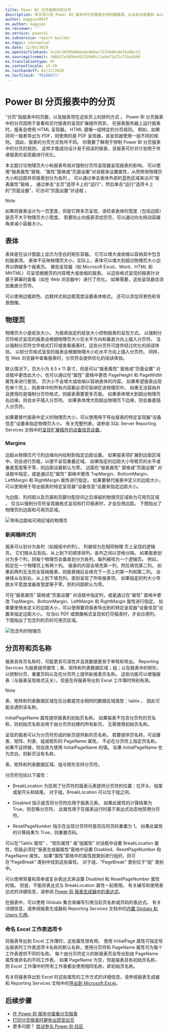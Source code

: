 ```yaml
---
title: Power BI 分页报表中的分页
description: 本文将介绍 Power BI 服务中分页报表支持的数据源，以及如何连接到 Azure SQL 数据库数据源。
author: maggiesMSFT
ms.author: maggies
ms.reviewer: ''
ms.service: powerbi
ms.subservice: report-builder
ms.topic: conceptual
ms.date: 12/03/2019
ms.openlocfilehash: 5c2dc39f05609da8a460ac7575498c0df6a96c55
ms.sourcegitcommit: 3d6b27e3936e451339d8c11e9af1a72c725a5668
ms.translationtype: HT
ms.contentlocale: zh-CN
ms.lasthandoff: 01/17/2020
ms.locfileid: "76160871"
---
```

# <a name="pagination-in-power-bi-paginated-reports"></a>Power BI 分页报表中的分页

 ”分页“指报表中的页数，以及报表项在这些页上的排列方式  。 Power BI 分页报表中的分页因用于查看和交付报表的呈现扩展插件而异。 在报表服务器上运行报表时，报表会使用 HTML 呈现器。 HTML 遵循一组特定的分页规则。 例如，如果将同一报表导出为 PDF，则使用的是 PDF 呈现器，该呈现器使用一组不同的规则。 因此，报表的分页方式有所不同。 你需要了解用于控制 Power BI 分页报表中的分页的规则。 这样才能成功设计易于阅读的报表，该报表可针对计划用于传递报表的呈现器进行优化。  
  
 本主题讨论物理页大小和报表布局对强制分页符呈现器呈现报表的影响。 可以使用“报表属性”窗格、“属性”窗格或“页面设置”对话框来设置属性，从而修改物理页大小和边距并将报表划分为各列    。 可以通过单击表体外部的蓝色区域来访问“报表属性”窗格  。 通过单击“主页”选项卡上的“运行”，然后单击“运行”选项卡上的“页面设置”，可访问“页面设置”对话框    。  
  
> [!NOTE]  
>  如果将报表设计为一页宽度，但是它跨多页呈现，请检查表体的宽度（包括边距）是否不大于物理页大小宽度。 若要防止向报表添加空页，可以通过向左拖动容器角来减小容器大小。  

## <a name="the-report-body"></a>表体  
 表体是在设计图面上显示为空白的矩形容器。 它可以增大或收缩以容纳其中包含的报表项。 表体不反映物理页大小，实际上，表体可以增大到超过物理页大小边界以跨越多个报表页。 某些呈现器（如 Microsoft Excel、Word、HTML 和 MHTML）可呈现根据页的内容增大或收缩的报表。 以这些格式呈现的报表针对基于屏幕的查看（如在 Web 浏览器中）进行了优化。 如果需要，这些呈现器会添加垂直分页符。  
  
 可以使用边框颜色、边框样式和边框宽度设置表体格式。 还可以添加背景色和背景图像。  
  
## <a name="the-physical-page"></a>物理页  
 物理页大小是纸张大小。 为报表指定的纸张大小控制报表的呈现方式。 以强制分页符格式呈现的报表会根据物理页大小在水平方向和垂直方向上插入分页符。 当以强制分页符文件格式打印或查看报表时，这些分页符可提供经过优化的阅读体验。 以软分页格式呈现的报表会根据物理大小在水平方向上插入分页符。 同样，在 Web 浏览器中查看报表时，分页符会提供优化的阅读体验。  
  
 默认情况下，页大小为 8.5 x 11 英寸，但是可以“报表属性”  窗格或“页面设置”  对话框中更改此大小，也可以通过在“属性”  窗格中更改 PageHeight 和 PageWidth 属性来进行更改。 页大小不会增大或收缩以容纳表体的内容。 如果希望报表出现在单个页上，则表体中的所有内容都必须可容纳在该物理页中。 如果无法容纳并且使用的是强制分页符格式，则报表需要更多页面。 如果表体增大到超出物理页右边缘，则会水平插入分页符。 如果表体增大到超出物理页下边缘，则会垂直插入分页符。  
  
 如果要替代报表中定义的物理页大小，可以使用用于导出报表的特定呈现器“设备信息”设置来指定物理页大小。 有关完整列表，请参阅 SQL Server Reporting Services 文档中的[呈现扩展插件的设备信息设置](https://docs.microsoft.com/sql/reporting-services/device-information-settings-for-rendering-extensions-reporting-services?view=sql-server-2017)。  
  
### <a name="margins"></a>Margins

 边距从物理页尺寸的边缘向内绘制到指定边距设置。 如果报表项扩展到边距区域中，则会进行剪裁，以便不呈现重叠区域。 如果指定的边距大小导致页的水平或垂直宽度等于零，则边距设置默认为零。 边距在“报表属性”  窗格或“页面设置”  对话框中指定，或是通过在“属性”  窗格中更改 TopMargin、BottomMargin、LeftMargin 和 RightMargin 属性进行指定。 如果要替代报表中定义的边距大小，可以使用用于导出报表的特定呈现器“设备信息”设置来指定边距大小。  
  
 为边距、列间距以及页眉和页脚分配空间之后保留的物理页区域称为可用页区域  。 仅当以强制分页符呈现器格式呈现和打印报表时，才会应用边距。 下图指出了物理页的边距和可用页区域。  
  
![带有边距和可用区域的物理页](media/paginated-reports-pagination/power-bi-paginated-rs-page-margins.png) 
  
### <a name="newsletter-style-columns"></a>新闻稿样式列  

 报表可以划分为各列（如报纸中的列）。 列被视为在相同物理  页上呈现的逻辑  页。 它们按从左到右、从上到下的顺序排列，各列之间以空格分隔。 如果报表划分为多个列，则每个物理页会垂直划分为各列，每列被视为一个逻辑页。 例如，假定在一个物理页上有两个列。 报表的内容会填充第一列，然后填充第二列。 如果前两列无法完全容纳报表，则报表随后会填充下一页上的第一列和第二列。 会继续从左到右、从上到下填充列，直到呈现了所有报表项。 如果指定的列大小导致水平宽度或垂直宽度等于零，则列间距默认为零。  
  
 可在“报表属性”  窗格或“页面设置”  对话框中指定列，或是通过在“属性”  窗格中更改 TopMargin、BottomMargin、LeftMargin 和 RightMargin 属性进行指定。 如果要使用未定义的边距大小，可以使用要将报表导出到的特定呈现器“设备信息”设置来指定边距大小。 仅当以 PDF 或图像格式呈现和打印报表时，才会应用列。 下图指出了包含列的页的可用页区域。  
  
![包含列的物理页](media/paginated-reports-pagination/power-bi-paginated-rs-page-columns.png)
  
## <a name="page-breaks-and-page-names"></a>分页符和页名称

 报表具有页名称时，可能更具可读性并且其数据更易于审核和导出。 Reporting Services 为报表提供属性；表、矩阵和列表数据区域；组；以及报表中的矩形，以控制分页、重置页码以及在分页符上提供新报表页名称。 这些功能可以增强报表（与报表呈现格式无关），但是在将报表导出到 Excel 工作簿时特别有用。

> [!NOTE]
> 表、矩阵和列表数据区域在后台都是完全相同的数据区域类型：tablix  。 因此可能会遇到该名称。 

 InitialPageName 属性提供报表的初始页名称。 如果报表不包含分页符的页名称，则初始页名称会用于由分页符创建的所有新页。 无需使用初始页名称。  
  
 呈现的报表可以为分页符形成的新页提供新的页名称。 若要提供页名称，可设置表、矩阵、列表、组或矩形的 PageName 属性。 不必在分页符上指定页名称。 如果不这样做，则会改为使用 InitialPageName 的值。 如果 InitialPageName 也为空白，则新页没有名称。  
  
 表、矩阵和列表数据区域、组与矩形支持分页符。  
  
 分页符包括以下属性：  
  
- BreakLocation  为启用了分页符的报表元素提供分页符的位置：在开头、结尾或是开头和结尾。 对于组，BreakLocation 可以位于组之间。  
  
- Disabled  指示是否将分页符应用于报表元素。 如果此属性的计算结果为 True，则忽略分页符。 此属性用于在报表运行时基于表达式动态地禁用分页符。  
  
- ResetPageNumber  指示在出现分页符时是否应将页码重置为 1。 如果此属性的计算结果为 True，则重置页码。  
  
 可以在“Tablix 属性”  、“矩形属性”  或“组属性”  对话框中设置 BreakLocation 属性，但是必须在“报表生成器属性”窗格中设置 Disabled、ResetPageNumber 和 PageName 属性。 如果“属性”窗格中的属性按类别进行组织，则可在“PageBreak”  类别中找到这些属性。 对于组，“PageBreak”  类别位于“组”  类别中。  
  
 可以使用常量和简单或复杂表达式来设置 Disabled 和 ResetPageNumber 属性的值。 但是，不能将表达式与 BreakLocation 属性一起使用。 有关编写和使用表达式的详细信息，请参阅 [Power BI 报表生成器中的表达式](report-builder-expressions.md)。  
  
 在报表中，可以使用 Globals  集合来编写引用当前页名称或页码的表达式。 有关详细信息，请参阅报表生成器和 Reporting Services 文档中的[内置 Globals 和 Users 引用](https://docs.microsoft.com/sql/reporting-services/report-design/built-in-collections-built-in-globals-and-users-references-report-builder?view=sql-server-2017)。
  
### <a name="naming-excel-worksheet-tabs"></a>命名 Excel 工作表选项卡

 将报表导出到 Excel 工作簿时，这些属性很有用。 使用 InitialPage 属性可指定导出报表时工作表选项卡名称的默认名称，使用分页符和 PageName 属性可为每个工作表提供不同的名称。 每个由分页符定义的新报表页会导出到由 PageName 属性值命名的不同工作表。 如果 PageName 为空，但是报表具有初始页名称，则 Excel 工作簿中的所有工作表都会使用相同名称，即初始页名称。  
  
 有关将报表导出到 Excel 时这些属性的工作方式的详细信息，请参阅报表生成器和 Reporting Services 文档中的[导出到 Microsoft Excel](https://docs.microsoft.com/sql/reporting-services/report-builder/exporting-to-microsoft-excel-report-builder-and-ssrs?view=sql-server-2017)。  
  
## <a name="next-steps"></a>后续步骤

- [在 Power BI 服务中查看分页报表](consumer/paginated-reports-view-power-bi-service.md)
- [打印分页报表时避免出现空白页](guidance/report-paginated-blank-page.md)
- 更多问题？ [尝试参与 Power BI 社区](https://community.powerbi.com/)
